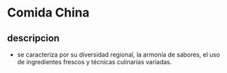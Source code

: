 # Comida China 

## descripcion 

- se caracteriza por su diversidad regional, la armonía de sabores, el uso de ingredientes frescos y técnicas culinarias variadas.